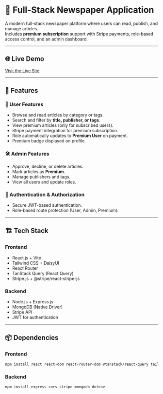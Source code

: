 # 📰 Full-Stack Newspaper Application

A modern full-stack newspaper platform where users can read, publish, and manage articles.  
Includes **premium subscription** support with Stripe payments, role-based access control, and an admin dashboard.

---

## 🌐 Live Demo
[Visit the Live Site](https://newspaper-auth-22b11.web.app/)

---



## 🚀 Features

### 👤 User Features
- Browse and read articles by category or tags.
- Search and filter by **title, publisher, or tags**.
- View premium articles (only for subscribed users).
- Stripe payment integration for premium subscription.
- Role automatically updates to **Premium User** on payment.
- Premium badge displayed on profile.

### 🛠 Admin Features
- Approve, decline, or delete articles.
- Mark articles as **Premium**.
- Manage publishers and tags.
- View all users and update roles.

### 🔐 Authentication & Authorization
- Secure JWT-based authentication.
- Role-based route protection (User, Admin, Premium).

---

## 🏗 Tech Stack

### **Frontend**
- React.js + Vite
- Tailwind CSS + DaisyUI
- React Router
- TanStack Query (React Query)
- Stripe.js + @stripe/react-stripe-js

### **Backend**
- Node.js + Express.js
- MongoDB (Native Driver)
- Stripe API
- JWT for authentication

---

## 📦 Dependencies

### **Frontend**
```bash
npm install react react-dom react-router-dom @tanstack/react-query tailwindcss daisyui @stripe/react-stripe-js @stripe/stripe-js axios sweetalert2

```
### **Backend**
```bash
npm install express cors stripe mongodb dotenv

```

